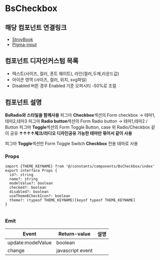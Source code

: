 # BsCheckbox

## 해당 컴포넌트 연결링크

- [StroyBook](https://www.google.com)
- [Pigma-input](https://www.figma.com/design/fVKfBzkZDtIOrSVzVC8muN/KCP-%EC%BB%B4%ED%8F%AC%EB%84%8C%ED%8A%B8-RESP?node-id=2882-11040&t=hZ9UF7CwAVQZrtIe-0)

## 컴포넌트 디자인커스텀 목록

- 텍스트(사이즈, 컬러, 폰트 웨이트), 라인(컬러,두께,라운드값)
- 아이콘 영역 (사이즈, 컬러, 위치, svg파일)
- Disabled 버튼 경우 Enabled 기준 오퍼시티 -50%로 조절

## 컴포넌트 설명

**BsRadio와 스타일을 함께사용**
피그마 **Checkbox**섹션의 Form checkbox -> 테마1,테마2,테마3
피그마 **Radio button**섹션의 Form Radio button -> 테마1,테마2 / Button 
피그마 **Toggle**섹션의 Form Toggle Button, case
위 Radio/Checkbox 같이 공유
**↑↑↑↑체크/라디오 디자인공유 가능한 테마만 묶어서 같이 사용**

피그마 **Toggle**섹션만 Form Toggle Switch **Checkbox** 전용 테마로 사용

### Props

```Props
import {THEME_KEYNAME} from '@/constants/components/BsCheckbox/index'
export interface Props {
  id?: string
  name?: string
  modelValue?: boolean
  checked?: boolean
  disabled?: boolean
  useTheme6CheckIcon?: boolean
  theme?: (typeof THEME_KEYNAME)[keyof typeof THEME_KEYNAME]
}


```

### Emit

| Event             | Return-value | 설명    |
| ----------------- | ------------ | ------- |
| update:modelValue | boolean       |  |
| change     | javascript event      |  |

